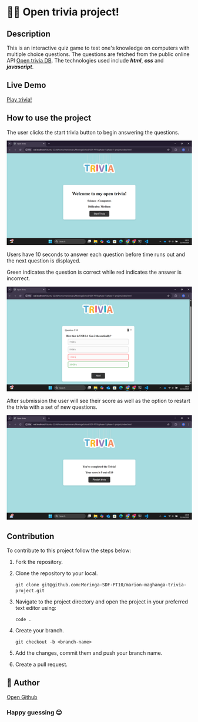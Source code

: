 # 🧠🤔 Open trivia project!

## Description

This is an interactive quiz game to test one's knowledge on computers with multiple choice questions. The questions are fetched from the public online API [Open trivia DB](https://opentdb.com/api_config.php). The technologies used include **_html_**, **_css_** and **_javascript_**.

## Live Demo

[Play trivia!](https://moringa-sdf-pt10.github.io/marion-maghanga-trivia-project/)

## How to use the project

The user clicks the start trivia button to begin answering the questions.

![image1](./assets/image1.png)

Users have 10 seconds to answer each question before time runs out and the next question is displayed.

Green indicates the question is correct while red indicates the answer is incorrect.

![image2](./assets/image2.png)

After submission the user will see their score as well as the option to restart the trivia with a set of new questions.

![image3](./assets/image3.png)

## Contribution

To contribute to this project follow the steps below:

1.  Fork the repository.

2.  Clone the repository to your local.

    ```shell
    git clone git@github.com:Moringa-SDF-PT10/marion-maghanga-trivia-project.git
    ```

3.  Navigate to the project directory and open the project in your preferred text editor using:

    ```
    code .
    ```

4.  Create your branch.
    ```shell
    git checkout -b <branch-name>
    ```
5.  Add the changes, commit them and push your branch name.

6.  Create a pull request.

## 👤 Author

[Open Github](https://github.com/Marion-Saru)

### Happy guessing 😊
